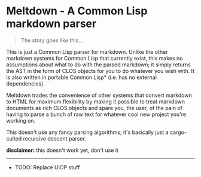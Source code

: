 # Meltdown - A Common Lisp markdown parser
> The story goes like this...

This is just a Common Lisp parser for markdown. Unlike the other markdown
systems for Common Lisp that currently exist, this makes no assumptions about
what to do with the parsed markdown; it simply returns the AST in the form of
CLOS objects for you to do whatever you wish with. It is also written in
portable Common Lisp* (i.e. has no external dependencies).

Meltdown trades the convenience of other systems that convert markdown to HTML
for maximum flexibility by making it possible to treat markdown documents as
rich CLOS objects and spare you, the user, of the pain of having to parse a
bunch of raw text for whatever cool new project you're working on.

This doesn't use any fancy parsing algorithms; it's basically just a
cargo-culted recursive descent parser.

**disclaimer:** this doesn't work yet, don't use it

---
* TODO: Replace UIOP stuff 
